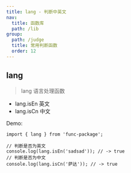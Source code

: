 ```yaml
---
title: lang - 判断中英文
nav:
  title: 函数库
  path: /lib
group:
  path: /judge
  title: 常用判断函数
  order: 12
---
```


## lang

> lang 语言处理函数

- lang.isEn 英文
- lang.isCn 中文

Demo:

```tsx | pure
import { lang } from 'func-package';

// 判断是否为英文
console.log(lang.isEn('sadsad')); // -> true
// 判断是否为中文
console.log(lang.isCn('萨达')); // -> true
```
